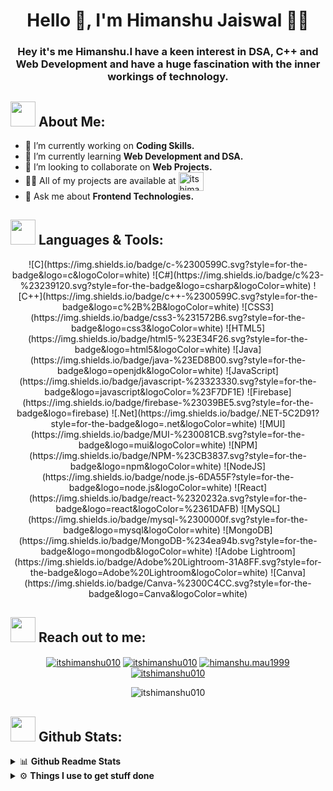 
<h1 align="center">Hello 👋, I'm Himanshu Jaiswal 🎯️🚀️</h1>
<h3 align="center">Hey it's me Himanshu.I have a keen interest in DSA, C++ and Web Development and have a huge fascination with the inner workings of technology.</h3>



## <img src="https://media.giphy.com/media/WUlplcMpOCEmTGBtBW/giphy.gif" width="40"> **About Me:**

- 🔭 I’m currently working on **Coding Skills.**
- 🌱 I’m currently learning **Web Development and DSA.**
- 👯 I’m looking to collaborate on **Web Projects.**
- 👨‍💻 All of my projects are available at <a href="https://github.com/itshimanshu010?tab=repositories" target="blank"><img align="center" src="https://raw.githubusercontent.com/rahuldkjain/github-profile-readme-generator/master/src/images/icons/Social/github.svg" alt="itshimanshu010" height="30" width="40" /></a>
- 💬 Ask me about **Frontend Technologies.**


## <img src="https://media.giphy.com/media/j2pOGeGYKe2xCCKwfi/giphy.gif" width="40"> **Languages & Tools:**
<center>
![C](https://img.shields.io/badge/c-%2300599C.svg?style=for-the-badge&logo=c&logoColor=white) ![C#](https://img.shields.io/badge/c%23-%23239120.svg?style=for-the-badge&logo=csharp&logoColor=white) ![C++](https://img.shields.io/badge/c++-%2300599C.svg?style=for-the-badge&logo=c%2B%2B&logoColor=white) ![CSS3](https://img.shields.io/badge/css3-%231572B6.svg?style=for-the-badge&logo=css3&logoColor=white) ![HTML5](https://img.shields.io/badge/html5-%23E34F26.svg?style=for-the-badge&logo=html5&logoColor=white) ![Java](https://img.shields.io/badge/java-%23ED8B00.svg?style=for-the-badge&logo=openjdk&logoColor=white) ![JavaScript](https://img.shields.io/badge/javascript-%23323330.svg?style=for-the-badge&logo=javascript&logoColor=%23F7DF1E) ![Firebase](https://img.shields.io/badge/firebase-%23039BE5.svg?style=for-the-badge&logo=firebase) ![.Net](https://img.shields.io/badge/.NET-5C2D91?style=for-the-badge&logo=.net&logoColor=white) ![MUI](https://img.shields.io/badge/MUI-%230081CB.svg?style=for-the-badge&logo=mui&logoColor=white) ![NPM](https://img.shields.io/badge/NPM-%23CB3837.svg?style=for-the-badge&logo=npm&logoColor=white) ![NodeJS](https://img.shields.io/badge/node.js-6DA55F?style=for-the-badge&logo=node.js&logoColor=white) ![React](https://img.shields.io/badge/react-%2320232a.svg?style=for-the-badge&logo=react&logoColor=%2361DAFB) ![MySQL](https://img.shields.io/badge/mysql-%2300000f.svg?style=for-the-badge&logo=mysql&logoColor=white) ![MongoDB](https://img.shields.io/badge/MongoDB-%234ea94b.svg?style=for-the-badge&logo=mongodb&logoColor=white) ![Adobe Lightroom](https://img.shields.io/badge/Adobe%20Lightroom-31A8FF.svg?style=for-the-badge&logo=Adobe%20Lightroom&logoColor=white) ![Canva](https://img.shields.io/badge/Canva-%2300C4CC.svg?style=for-the-badge&logo=Canva&logoColor=white)
</center>

## <img src="https://media.giphy.com/media/LnQjpWaON8nhr21vNW/giphy.gif" width="40"> **Reach out to me:** ️

<p align="center">
<a href="https://linkedin.com/in/itshimanshu010" target="_blank"><img align="center" src="https://img.shields.io/badge/-LinkedIn-0e76a8?style=flat-square&logo=Linkedin&logoColor=white" alt="itshimanshu010" /></a>
<a href="https://itshimanshu010.github.io/himanshu.github.io/" target="_blank"><img align="center" src="https://img.shields.io/badge/Website-3b5998?style=flat-square&logo=google-chrome&logoColor=white" alt="itshimanshu010" /></a>
<a href="mailto:himanshu.mau1999@gmail.com" target="_blank"><img align="center" src="https://img.shields.io/badge/-Gmail-EA4335?style=flat-square&logo=Gmail&logoColor=white" alt="himanshu.mau1999" /></a>
<a href="https://t.me/itshimanshu010/" target="_blank"><img align="center" src="https://img.shields.io/badge/-Telegram-0e76a8?style=flat-square&logo=Telegram&logoColor=white" alt="itshimanshu010" /></a>
<p align="center"> <img src="https://komarev.com/ghpvc/?username=itshimanshu010&label=Visitors&color=0088cc&style=flat-square" alt="itshimanshu010" /> </p>

## <img src="https://media.giphy.com/media/ZCN6F3FAkwsyOGU2RS/giphy.gif" width="40"> **Github Stats:**

<details>
  <summary>📊 <b>Github Readme Stats</b></summary>
 <br />
 <p align="center">
 
  <a href="https://github.com/itshimanshu010/github-readme-stats">
    <img align="center" src="https://github-readme-stats.anuraghazra1.vercel.app/api/top-langs/?username=itshimanshu010&layout=compact&theme=radical&langs_count=6" />
  </a>
 </p>
</details>




<details>
  <br />
  <summary>⚙️ <b> Things I use to get stuff done</b></summary>
  	<ul>
  	   <li><b>OS:</b> Windows 11 </li>
	     <li><b>Laptop: </b> Asus TUF F15</li>
  	   <li><b>Browser: </b> Edge</li>
	     <li><b>Code Editor:</b> VSCode - The best editor out there.</li>
	     <li><b>To Stay Updated:</b> Linkedin </li>
	    <br />
	</ul>
</details> 


